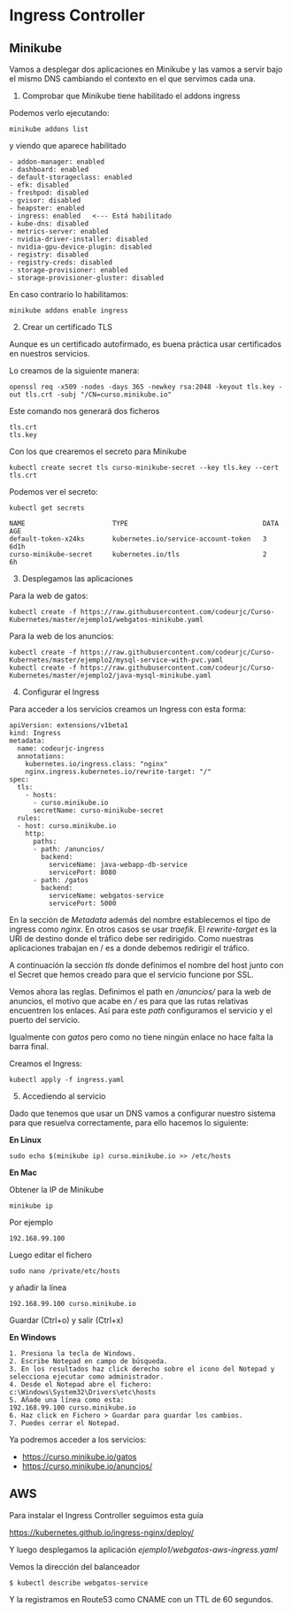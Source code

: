 # Ingress Controller

## Minikube

Vamos a desplegar dos aplicaciones en Minikube y las vamos a servir bajo el mismo DNS cambiando el contexto en el que servimos cada una.

1. Comprobar que Minikube tiene habilitado el addons ingress

Podemos verlo ejecutando:

`minikube addons list`

y viendo que aparece habilitado

```
- addon-manager: enabled
- dashboard: enabled
- default-storageclass: enabled
- efk: disabled
- freshpod: disabled
- gvisor: disabled
- heapster: enabled
- ingress: enabled   <--- Está habilitado
- kube-dns: disabled
- metrics-server: enabled
- nvidia-driver-installer: disabled
- nvidia-gpu-device-plugin: disabled
- registry: disabled
- registry-creds: disabled
- storage-provisioner: enabled
- storage-provisioner-gluster: disabled
```

En caso contrario lo habilitamos:

`minikube addons enable ingress`

2. Crear un certificado TLS

Aunque es un certificado autofirmado, es buena práctica usar certificados en nuestros servicios. 

Lo creamos de la siguiente manera:

`openssl req -x509 -nodes -days 365 -newkey rsa:2048 -keyout tls.key -out tls.crt -subj "/CN=curso.minikube.io"`

Este comando nos generará dos ficheros 

```
tls.crt
tls.key
```

Con los que crearemos el secreto para Minikube

`kubectl create secret tls curso-minikube-secret --key tls.key --cert tls.crt`

Podemos ver el secreto:

`kubectl get secrets`

```
NAME                      TYPE                                  DATA   AGE
default-token-x24ks       kubernetes.io/service-account-token   3      6d1h
curso-minikube-secret     kubernetes.io/tls                     2      6h
```

3. Desplegamos las aplicaciones

Para la web de gatos:

`kubectl create -f https://raw.githubusercontent.com/codeurjc/Curso-Kubernetes/master/ejemplo1/webgatos-minikube.yaml`

Para la web de los anuncios:

```
kubectl create -f https://raw.githubusercontent.com/codeurjc/Curso-Kubernetes/master/ejemplo2/mysql-service-with-pvc.yaml
kubectl create -f https://raw.githubusercontent.com/codeurjc/Curso-Kubernetes/master/ejemplo2/java-mysql-minikube.yaml
```

4. Configurar el Ingress

Para acceder a los servicios creamos un Ingress con esta forma:

```
apiVersion: extensions/v1beta1  
kind: Ingress  
metadata:  
  name: codeurjc-ingress
  annotations:
    kubernetes.io/ingress.class: "nginx"
    nginx.ingress.kubernetes.io/rewrite-target: "/"
spec:  
  tls:
    - hosts:
      - curso.minikube.io
      secretName: curso-minikube-secret
  rules:
  - host: curso.minikube.io
    http:
      paths:
      - path: /anuncios/
        backend:
          serviceName: java-webapp-db-service
          servicePort: 8080
      - path: /gatos
        backend:
          serviceName: webgatos-service
          servicePort: 5000
```

En la sección de _Metadata_ además del nombre establecemos el tipo de ingress como _nginx_. En otros casos se usar _traefik_. El _rewrite-target_ es la URI de destino donde el tráfico debe ser redirigido. Como nuestras aplicaciones trabajan en / es a donde debemos redirigir el tráfico.

A continuación la sección _tls_ donde definimos el nombre del host junto con el Secret que hemos creado para que el servicio funcione por SSL.

Vemos ahora las reglas. Definimos el path en _/anuncios/_ para la web de anuncios, el motivo que acabe en _/_ es para que las rutas relativas encuentren los enlaces. Así para este _path_ configuramos el servicio y el puerto del servicio.

Igualmente con *gatos* pero como no tiene ningún enlace no hace falta la barra final.

Creamos el Ingress:

`kubectl apply -f ingress.yaml`

5. Accediendo al servicio

Dado que tenemos que usar un DNS vamos a configurar nuestro sistema para que resuelva correctamente, para ello hacemos lo siguiente:

**En Linux**

`sudo echo $(minikube ip) curso.minikube.io >> /etc/hosts`

**En Mac**

Obtener la IP de Minikube

`minikube ip`

Por ejemplo

`192.168.99.100`

Luego editar el fichero

`sudo nano /private/etc/hosts`

y añadir la línea 

`192.168.99.100 curso.minikube.io`

Guardar (Ctrl+o) y salir (Ctrl+x)

**En Windows**

```
1. Presiona la tecla de Windows.
2. Escribe Notepad en campo de búsqueda.
3. En los resultados haz click derecho sobre el icono del Notepad y selecciona ejecutar como administrador.
4. Desde el Notepad abre el fichero: c:\Windows\System32\Drivers\etc\hosts
5. Añade una línea como esta:
192.168.99.100 curso.minikube.io
6. Haz click en Fichero > Guardar para guardar los cambios.
7. Puedes cerrar el Notepad.
```

Ya podremos acceder a los servicios:

- https://curso.minikube.io/gatos
- https://curso.minikube.io/anuncios/

## AWS

Para instalar el Ingress Controller seguimos esta guía

https://kubernetes.github.io/ingress-nginx/deploy/

Y luego desplegamos la aplicación _ejemplo1/webgatos-aws-ingress.yaml_

Vemos la dirección del balanceador

	$ kubectl describe webgatos-service

Y la registramos en Route53 como CNAME con un TTL de 60 segundos.